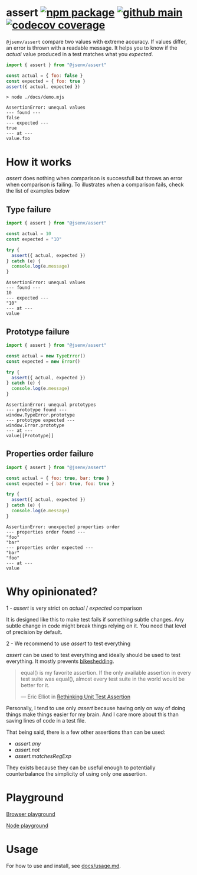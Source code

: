 # assert [![npm package](https://img.shields.io/npm/v/@jsenv/assert.svg?logo=npm&label=package)](https://www.npmjs.com/package/@jsenv/assert) [![github main](https://github.com/jsenv/assert/workflows/main/badge.svg)](https://github.com/jsenv/assert/actions?workflow=main) [![codecov coverage](https://codecov.io/gh/jsenv/assert/branch/main/graph/badge.svg)](https://codecov.io/gh/jsenv/assert)

`@jsenv/assert` compare two values with extreme accuracy. If values differ, an error is thrown with a readable message. It helps you to know if the _actual_ value produced in a test matches what you _expected_.

```js
import { assert } from "@jsenv/assert"

const actual = { foo: false }
const expected = { foo: true }
assert({ actual, expected })
```

```console
> node ./docs/demo.mjs

AssertionError: unequal values
--- found ---
false
--- expected ---
true
--- at ---
value.foo
```

# How it works

_assert_ does nothing when comparison is successfull but throws an error when comparison is failing.
To illustrates when a comparison fails, check the list of examples below

## Type failure

```js
import { assert } from "@jsenv/assert"

const actual = 10
const expected = "10"

try {
  assert({ actual, expected })
} catch (e) {
  console.log(e.message)
}
```

```console
AssertionError: unequal values
--- found ---
10
--- expected ---
"10"
--- at ---
value
```

## Prototype failure

```js
import { assert } from "@jsenv/assert"

const actual = new TypeError()
const expected = new Error()

try {
  assert({ actual, expected })
} catch (e) {
  console.log(e.message)
}
```

```console
AssertionError: unequal prototypes
--- prototype found ---
window.TypeError.prototype
--- prototype expected ---
window.Error.prototype
--- at ---
value[[Prototype]]
```

## Properties order failure

```js
import { assert } from "@jsenv/assert"

const actual = { foo: true, bar: true }
const expected = { bar: true, foo: true }

try {
  assert({ actual, expected })
} catch (e) {
  console.log(e.message)
}
```

```console
AssertionError: unexpected properties order
--- properties order found ---
"foo"
"bar"
--- properties order expected ---
"bar"
"foo"
--- at ---
value
```

# Why opinionated?

1 - _assert_ is very strict on _actual_ / _expected_ comparison

It is designed like this to make test fails if something subtle changes. Any subtle change in code might break things relying on it. You need that level of precision by default.

2 - We recommend to use _assert_ to test everything

_assert_ can be used to test everything and ideally should be used to test everything. It mostly prevents [bikeshedding](https://en.wiktionary.org/wiki/bikeshedding).

> equal() is my favorite assertion. If the only available assertion in every test suite was equal(), almost every test suite in the world would be better for it.
>
> — Eric Elliot in [Rethinking Unit Test Assertion](https://medium.com/javascript-scene/rethinking-unit-test-assertions-55f59358253f)

Personally, I tend to use only _assert_ because having only on way of doing things make things easier for my brain. And I care more about this than saving lines of code in a test file.

That being said, there is a few other assertions than can be used:

- _assert.any_
- _assert.not_
- _assert.matchesRegExp_

They exists because they can be useful enough to potentially counterbalance the simplicity of using only one assertion.

# Playground

[Browser playground](https://jsenv.github.io/assert/browser-interactive-example/browser-interactive-example.html)

[Node playground](https://jsenv.github.io/assert/node-interactive-example/node-interactive-example.html)

# Usage

For how to use and install, see [docs/usage.md](./docs/usage.md).
